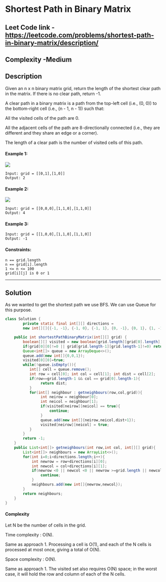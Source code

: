 # Shortest Path in Binary Matrix

## Leet Code link - https://leetcode.com/problems/shortest-path-in-binary-matrix/description/

## Complexity -Medium

## Description
Given an n x n binary matrix grid, return the length of the shortest clear path in the matrix. If there is no clear path, return -1.

A clear path in a binary matrix is a path from the top-left cell (i.e., (0, 0)) to the bottom-right cell (i.e., (n - 1, n - 1)) such that:

All the visited cells of the path are 0.

All the adjacent cells of the path are 8-directionally connected (i.e., they are different and they share an edge or a corner).

The length of a clear path is the number of visited cells of this path.

#### Example 1:

<img src="https://assets.leetcode.com/uploads/2021/02/18/example1_1.png" />

```
Input: grid = [[0,1],[1,0]]
Output: 2
```
#### Example 2:
<img src="https://assets.leetcode.com/uploads/2021/02/18/example2_1.png" />

```
Input: grid = [[0,0,0],[1,1,0],[1,1,0]]
Output: 4
```
#### Example 3:
```
Input: grid = [[1,0,0],[1,1,0],[1,1,0]]
Output: -1
```
 

#### Constraints:
```
n == grid.length
n == grid[i].length
1 <= n <= 100
grid[i][j] is 0 or 1
```

---
## Solution
As we wanted to get the shortest path we use BFS. We can use Queue for this purpose.

```java
class Solution {
        private static final int[][] directions = 
        new int[][]{{-1, -1}, {-1, 0}, {-1, 1}, {0, -1}, {0, 1}, {1, -1}, {1, 0}, {1, 1}};

    public int shortestPathBinaryMatrix(int[][] grid) {
        boolean[][] visited = new boolean[grid.length][grid[0].length];
        if(grid[0][0]!=0 || grid[grid.length-1][grid.length-1]!=0) return -1;
        Queue<int[]> queue = new ArrayDeque<>();
        queue.add(new int[]{0,0,1});
        visited[0][0]=true;
        while(!queue.isEmpty()){
           int[] cell = queue.remove();
           int row = cell[0]; int col = cell[1]; int dist = cell[2];
           if(row==grid.length-1 && col == grid[0].length-1){
                return dist;
           }
           for(int[] neighbour : getneighbours(row,col,grid)){
                int neirow = neighbour[0];
                int neicol = neighbour[1];
                if(visited[neirow][neicol] == true){
                    continue;
                }
                queue.add(new int[]{neirow,neicol,dist+1});
                visited[neirow][neicol] = true;
           }
        }
        return -1;
    }
    public List<int[]> getneighbours(int row,int col, int[][] grid){
        List<int[]> neighbours = new ArrayList<>();
        for(int i=0;i<directions.length;i++){
            int newrow = row+directions[i][0];
            int newcol = col+directions[i][1];
            if(newrow <0 || newcol <0 || newrow >=grid.length || newcol >= grid[0].length || grid[newrow][newcol]!=0){
                continue;
            }
            neighbours.add(new int[]{newrow,newcol});
        }
        return neighbours;
    }
}
```
#### Complexity 
Let N be the number of cells in the grid.

Time complexity : O(N).

Same as approach 1. Processing a cell is O(1), and each of the N cells is processed at most once, giving a total of O(N).

Space complexity : O(N).

Same as approach 1. The visited set also requires O(N) space; in the worst case, it will hold the row and column of each of the N cells.


